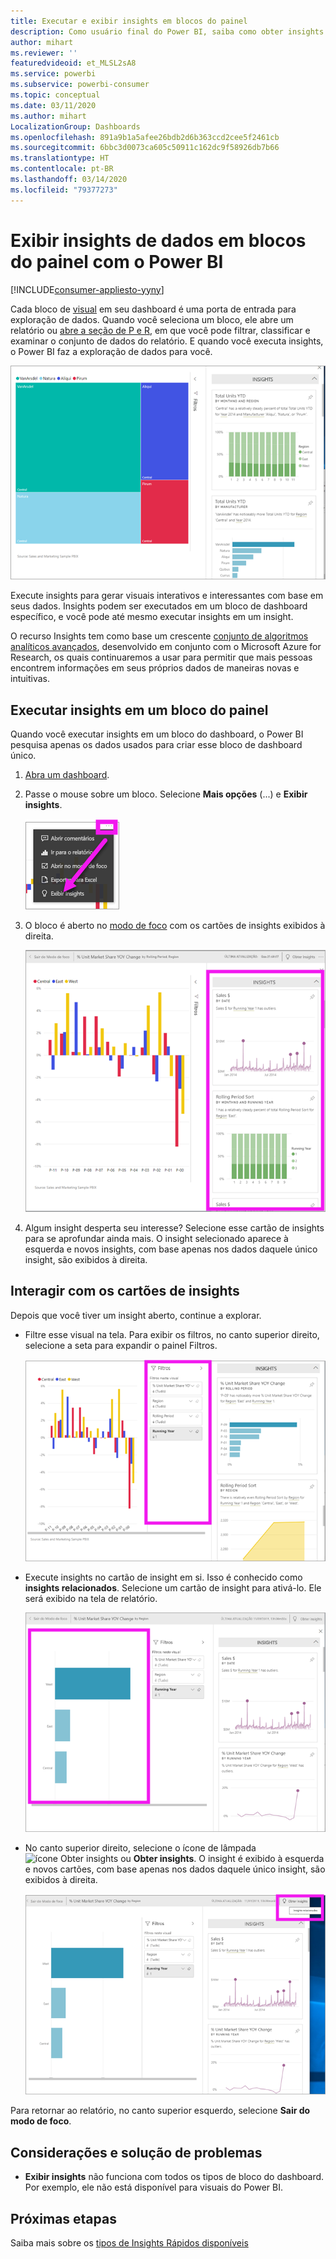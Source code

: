 ```yaml
---
title: Executar e exibir insights em blocos do painel
description: Como usuário final do Power BI, saiba como obter insights sobre seus blocos de painel.
author: mihart
ms.reviewer: ''
featuredvideoid: et_MLSL2sA8
ms.service: powerbi
ms.subservice: powerbi-consumer
ms.topic: conceptual
ms.date: 03/11/2020
ms.author: mihart
LocalizationGroup: Dashboards
ms.openlocfilehash: 891a9b1a5afee26bdb2d6b363ccd2cee5f2461cb
ms.sourcegitcommit: 6bbc3d0073ca605c50911c162dc9f58926db7b66
ms.translationtype: HT
ms.contentlocale: pt-BR
ms.lasthandoff: 03/14/2020
ms.locfileid: "79377273"
---
```

# <a name="view-data-insights-on-dashboard-tiles-with-power-bi"></a>Exibir insights de dados em blocos do painel com o Power BI

[!INCLUDE[consumer-appliesto-yyny](../includes/consumer-appliesto-yyny.md)]

Cada bloco de [visual](end-user-tiles.md) em seu dashboard é uma porta de entrada para exploração de dados. Quando você seleciona um bloco, ele abre um relatório ou [abre a seção de P e R](end-user-q-and-a.md), em que você pode filtrar, classificar e examinar o conjunto de dados do relatório. E quando você executa insights, o Power BI faz a exploração de dados para você.

![modo de menu de reticências](./media/end-user-insights/power-bi-insight.png)

Execute insights para gerar visuais interativos e interessantes com base em seus dados. Insights podem ser executados em um bloco de dashboard específico, e você pode até mesmo executar insights em um insight.

O recurso Insights tem como base um crescente [conjunto de algoritmos analíticos avançados](end-user-insight-types.md), desenvolvido em conjunto com o Microsoft Azure for Research, os quais continuaremos a usar para permitir que mais pessoas encontrem informações em seus próprios dados de maneiras novas e intuitivas.

## <a name="run-insights-on-a-dashboard-tile"></a>Executar insights em um bloco do painel
Quando você executar insights em um bloco do dashboard, o Power BI pesquisa apenas os dados usados para criar esse bloco de dashboard único. 

1. [Abra um dashboard](end-user-dashboards.md).
2. Passe o mouse sobre um bloco. Selecione **Mais opções** (...) e **Exibir insights**. 

    ![modo de menu de reticências](./media/end-user-insights/power-bi-hovers.png)


3. O bloco é aberto no [modo de foco](end-user-focus.md) com os cartões de insights exibidos à direita.    
   
    ![Modo de foco](./media/end-user-insights/power-bi-insights-tile.png)    
4. Algum insight desperta seu interesse? Selecione esse cartão de insights para se aprofundar ainda mais. O insight selecionado aparece à esquerda e novos insights, com base apenas nos dados daquele único insight, são exibidos à direita.    

 ## <a name="interact-with-the-insight-cards"></a>Interagir com os cartões de insights
Depois que você tiver um insight aberto, continue a explorar.

   * Filtre esse visual na tela.  Para exibir os filtros, no canto superior direito, selecione a seta para expandir o painel Filtros.

      ![análise de um menu Filtros expandido](./media/end-user-insights/power-bi-filters.png)
   
   * Execute insights no cartão de insight em si. Isso é conhecido como **insights relacionados**. Selecione um cartão de insight para ativá-lo. Ele será exibido na tela de relatório.
   
      ![análise de um menu Filtros expandido](./media/end-user-insights/power-bi-insight-card.png)
   
   * No canto superior direito, selecione o ícone de lâmpada ![ícone Obter insights](./media/end-user-insights/power-bi-bulb-icon.png) ou **Obter insights**. O insight é exibido à esquerda e novos cartões, com base apenas nos dados daquele único insight, são exibidos à direita.
     
     ![barra de menus mostrando o ícone Obter Insights](./media/end-user-insights/power-bi-related.png)
     
Para retornar ao relatório, no canto superior esquerdo, selecione **Sair do modo de foco**.

## <a name="considerations-and-troubleshooting"></a>Considerações e solução de problemas
- **Exibir insights** não funciona com todos os tipos de bloco do dashboard. Por exemplo, ele não está disponível para visuais do Power BI.<!--[Power BI visuals](end-user-custom-visuals.md)-->


## <a name="next-steps"></a>Próximas etapas
Saiba mais sobre os [tipos de Insights Rápidos disponíveis](end-user-insight-types.md)

